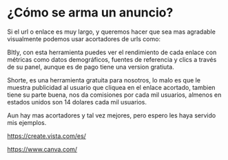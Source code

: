 # ¿Cómo se arma un anuncio?

Si el url o enlace es muy largo, y queremos hacer que sea mas agradable visualmente podemos usar acortadores de urls como:  

BItly, con esta herramienta puedes ver el rendimiento de cada enlace con métricas como datos demográficos, fuentes de referencia y clics a través de su panel, aunque es de pago tiene una version gratiuta.  

Shorte, es una herramienta gratuita para nosotros, lo malo es que le muestra publicidad al usuario que cliquea en el enlace acortado, tambien tiene su parte buena, nos da comisiones por cada mil usuarios, almenos en estados unidos son 14 dolares cada mil usuarios.  

Aun hay mas acortadores y tal vez mejores, pero espero les haya servido mis ejemplos.


https://create.vista.com/es/

https://www.canva.com/